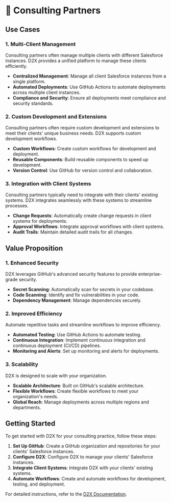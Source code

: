 # 🤝 Consulting Partners

## Use Cases

### 1. Multi-Client Management

Consulting partners often manage multiple clients with different Salesforce instances. D2X provides a unified platform to manage these clients efficiently.

- **Centralized Management**: Manage all client Salesforce instances from a single platform.
- **Automated Deployments**: Use GitHub Actions to automate deployments across multiple client instances.
- **Compliance and Security**: Ensure all deployments meet compliance and security standards.

### 2. Custom Development and Extensions

Consulting partners often require custom development and extensions to meet their clients' unique business needs. D2X supports custom development workflows.

- **Custom Workflows**: Create custom workflows for development and deployment.
- **Reusable Components**: Build reusable components to speed up development.
- **Version Control**: Use GitHub for version control and collaboration.

### 3. Integration with Client Systems

Consulting partners typically need to integrate with their clients' existing systems. D2X integrates seamlessly with these systems to streamline processes.

- **Change Requests**: Automatically create change requests in client systems for deployments.
- **Approval Workflows**: Integrate approval workflows with client systems.
- **Audit Trails**: Maintain detailed audit trails for all changes.

## Value Proposition

### 1. Enhanced Security

D2X leverages GitHub's advanced security features to provide enterprise-grade security.

- **Secret Scanning**: Automatically scan for secrets in your codebase.
- **Code Scanning**: Identify and fix vulnerabilities in your code.
- **Dependency Management**: Manage dependencies securely.

### 2. Improved Efficiency

Automate repetitive tasks and streamline workflows to improve efficiency.

- **Automated Testing**: Use GitHub Actions to automate testing.
- **Continuous Integration**: Implement continuous integration and continuous deployment (CI/CD) pipelines.
- **Monitoring and Alerts**: Set up monitoring and alerts for deployments.

### 3. Scalability

D2X is designed to scale with your organization.

- **Scalable Architecture**: Built on GitHub's scalable architecture.
- **Flexible Workflows**: Create flexible workflows to meet your organization's needs.
- **Global Reach**: Manage deployments across multiple regions and departments.

## Getting Started

To get started with D2X for your consulting practice, follow these steps:

1. **Set Up GitHub**: Create a GitHub organization and repositories for your clients' Salesforce instances.
2. **Configure D2X**: Configure D2X to manage your clients' Salesforce instances.
3. **Integrate Client Systems**: Integrate D2X with your clients' existing systems.
4. **Automate Workflows**: Create and automate workflows for development, testing, and deployment.

For detailed instructions, refer to the [D2X Documentation](../index.md).
